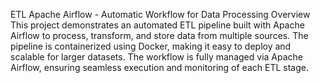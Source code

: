 ETL Apache Airflow - Automatic Workflow for Data Processing
Overview
This project demonstrates an automated ETL pipeline built with Apache Airflow to process, transform, and store data from multiple sources. The pipeline is containerized using Docker, making it easy to deploy and scalable for larger datasets. The workflow is fully managed via Apache Airflow, ensuring seamless execution and monitoring of each ETL stage.
